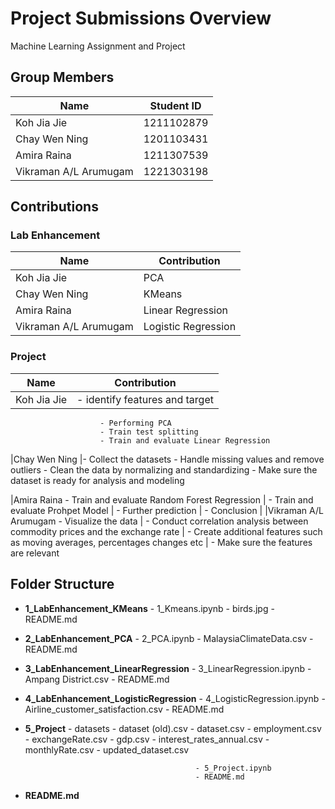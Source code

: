 # Project Submissions Overview
Machine Learning Assignment and Project

## Group Members

|         Name          | Student ID |
|-----------------------|------------|
| Koh Jia Jie           | 1211102879 |
| Chay Wen Ning         | 1201103431 |
| Amira Raina           | 1211307539 |
| Vikraman A/L Arumugam | 1221303198 |


## Contributions
### Lab Enhancement
|         Name          |     Contribution    |
|-----------------------|---------------------|
| Koh Jia Jie           |         PCA         |
| Chay Wen Ning         |        KMeans       |
| Amira Raina           |  Linear Regression  |
| Vikraman A/L Arumugam | Logistic Regression |

### Project
|         Name         |      Contribution    |
|----------------------|----------------------|
|Koh Jia Jie           |- identify features and target
                        - Performing PCA
                        - Train test splitting
                        - Train and evaluate Linear Regression
|Chay Wen Ning         |- Collect the datasets
                        - Handle missing values and remove outliers
                        - Clean the data by normalizing and standardizing
                        - Make sure the dataset is ready for analysis and modeling

|Amira Raina           - Train and evaluate Random Forest Regression
|                      - Train and evaluate Prohpet Model
|                      - Further prediction
|                      - Conclusion
|
|Vikraman A/L Arumugam - Visualize the data
|                      - Conduct correlation analysis between commodity prices and the exchange rate
|                      - Create additional features such as moving averages, percentages changes etc
|                      - Make sure the features are relevant


## Folder Structure
- **1_LabEnhancement_KMeans**               - 1_Kmeans.ipynb
                                            - birds.jpg
                                            - README.md

- **2_LabEnhancement_PCA**                  - 2_PCA.ipynb
                                            - MalaysiaClimateData.csv
                                            - README.md

- **3_LabEnhancement_LinearRegression**     - 3_LinearRegression.ipynb
                                            - Ampang District.csv
                                            - README.md

- **4_LabEnhancement_LogisticRegression**   - 4_LogisticRegression.ipynb
                                            - Airline_customer_satisfaction.csv
                                            - README.md

- **5_Project**                             - datasets
                                                - dataset (old).csv
                                                - dataset.csv
                                                - employment.csv
                                                - exchangeRate.csv
                                                - gdp.csv
                                                - interest_rates_annual.csv
                                                - monthlyRate.csv
                                                - updated_dataset.csv

                                            - 5_Project.ipynb
                                            - README.md

- **README.md**